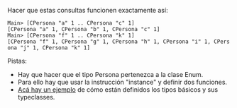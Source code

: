 Hacer que estas consultas funcionen exactamente así:

`Main> [CPersona "a" 1 .. CPersona "c" 1]`
`[CPersona "a" 1, CPersona "b" 1, CPersona "c" 1]`
`Main> [CPersona "f" 1 .. CPersona "k" 1]`
`[CPersona "f" 1, CPersona "g" 1, CPersona "h" 1, CPersona "i" 1, CPersona "j" 1, CPersona "k" 1]`

Pistas:

-   Hay que hacer que el tipo Persona pertenezca a la clase Enum.
-   Para ello hay que usar la instrucción "instance" y definir dos funciones.
-   [Acá hay un ejemplo](https://www.haskell.org/onlinereport/standard-prelude.html) de cómo están definidos los tipos básicos y sus typeclasses.

